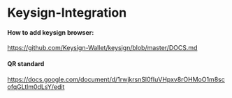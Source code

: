 # Keysign-Integration

#### How to add keysign browser:
https://github.com/Keysign-Wallet/keysign/blob/master/DOCS.md

#### QR standard
https://docs.google.com/document/d/1rwjkrsnSl0fIuVHpxv8rOHMoO1m8scofqGLtlm0dLsY/edit
